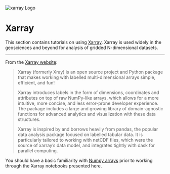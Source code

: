![xarray Logo](https://docs.xarray.dev/en/stable/_static/Xarray_Logo_RGB_Final.svg 'xarray Logo')

# Xarray

This section contains tutorials on using [Xarray][xarray home]. Xarray is used widely in the geosciences and beyond for analysis of gridded N-dimensional datasets.

---

From the [Xarray website][xarray home]:

> Xarray (formerly Xray) is an open source project and Python package that makes working with labelled multi-dimensional arrays simple, efficient, and fun!
>
> Xarray introduces labels in the form of dimensions, coordinates and attributes on top of raw NumPy-like arrays, which allows for a more intuitive, more concise, and less error-prone developer experience. The package includes a large and growing library of domain-agnostic functions for advanced analytics and visualization with these data structures.
>
> Xarray is inspired by and borrows heavily from pandas, the popular data analysis package focused on labelled tabular data. It is particularly tailored to working with netCDF files, which were the source of xarray’s data model, and integrates tightly with dask for parallel computing.

You should have a basic familiarity with [Numpy arrays](numpy) prior to working through the Xarray notebooks presented here.

[xarray home]: http://xarray.pydata.org/en/stable/
